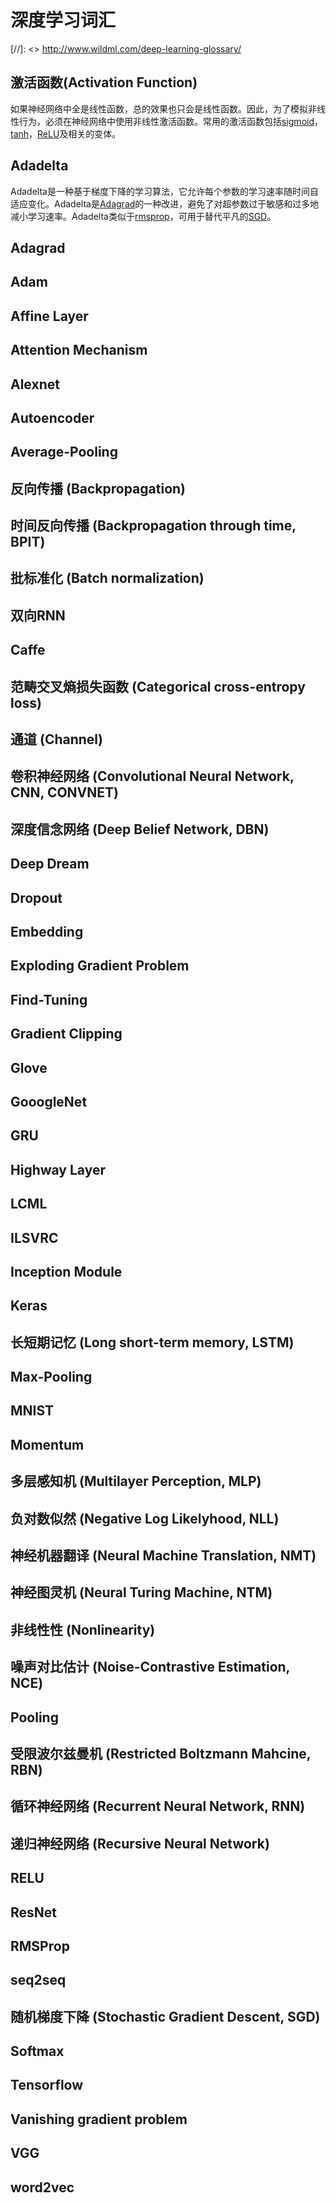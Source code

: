 # 深度学习词汇

[//]: <> http://www.wildml.com/deep-learning-glossary/

## 激活函数(Activation Function)
如果神经网络中全是线性函数，总的效果也只会是线性函数。因此，为了模拟非线性行为，必须在神经网络中使用非线性激活函数。常用的激活函数包括[sigmoid](https://en.wikipedia.org/wiki/Sigmoid_function)，[tanh](http://mathworld.wolfram.com/HyperbolicTangent.html)，[ReLU](#relu)及相关的变体。

## Adadelta
Adadelta是一种基于梯度下降的学习算法，它允许每个参数的学习速率随时间自适应变化。Adadelta是[Adagrad](#adagrad)的一种改进，避免了对超参数过于敏感和过多地减小学习速率。Adadelta类似于[rmsprop](#rmsprop)，可用于替代平凡的[SGD](#sgd)。

## Adagrad

## Adam

## Affine Layer

## Attention Mechanism

## Alexnet

## Autoencoder

## Average-Pooling

## 反向传播 (Backpropagation)

## 时间反向传播 (Backpropagation through time, BPIT)

## 批标准化 (Batch normalization)

## 双向RNN

## Caffe

## 范畴交叉熵损失函数 (Categorical cross-entropy loss)

## 通道 (Channel)

## 卷积神经网络 (Convolutional Neural Network, CNN, CONVNET)

## 深度信念网络 (Deep Belief Network, DBN)

## Deep Dream

## Dropout

## Embedding

## Exploding Gradient Problem

## Find-Tuning

## Gradient Clipping

## Glove

## GooogleNet

## GRU

## Highway Layer

## LCML

## ILSVRC

## Inception Module

## Keras

## 长短期记忆 (Long short-term memory, LSTM)

## Max-Pooling

## MNIST

## Momentum

## 

## 多层感知机 (Multilayer Perception, MLP)

## 负对数似然 (Negative Log Likelyhood, NLL)

## 神经机器翻译 (Neural Machine Translation, NMT)

## 神经图灵机 (Neural Turing Machine, NTM)

## 非线性性 (Nonlinearity)

## 噪声对比估计 (Noise-Contrastive Estimation, NCE)

## Pooling

## 受限波尔兹曼机 (Restricted Boltzmann Mahcine, RBN)

## 循环神经网络 (Recurrent Neural Network, RNN)

## 递归神经网络 (Recursive Neural Network)

## RELU

## ResNet

## RMSProp

## seq2seq

## 随机梯度下降 (Stochastic Gradient Descent, SGD) <a name="SGD"></a>

## Softmax

## Tensorflow

## Vanishing gradient problem

## VGG

## word2vec


